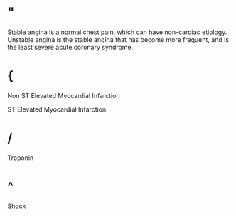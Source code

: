 # "

Stable angina is a normal chest pain, which can have non-cardiac etiology.
Unstable angina is the stable angina that has become more frequent, and is the least severe acute coronary syndrome.

# {

Non ST Elevated Myocardial Infarction

ST Elevated Myocardial Infarction

# /

Troponin

# ^

Shock
